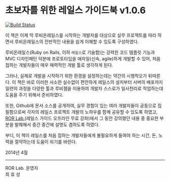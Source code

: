 # 초보자를 위한 레일스 가이드북 v1.0.6

[![Build Status](https://www.gitbook.io/button/status/book/rorlab/railsguidebook)](https://www.gitbook.io/book/rorlab/railsguidebook/activity)

이 책은 이제 막 루비온레일스를 시작하는 개발자를 대상으로 실무 프로젝트를 따라 하면서 루비온레일스의 전반적인 내용을 쉽게 이해할 수 있도록 구성하였다.

루비온레일스(Ruby on Rails, 이하 `레일스`로 기술함)는 강력한 코드 템플릿 기능과 MVC 디자인패턴 덕분에 프로토타입을 애자일(신속, agile)하게 개발할 수 있어, 처음 접하는 개발자들이 매우 매력적인 개발 툴로 생각하게 된다.

그러나, 실제로 개발을 시작하기 위한 환경을 설정하는데는 약간의 시행착오가 뒤따른다. 이 책은 바로 이러한 사소한 실수없이 편안하게 레일스의 설치부터 서버의 배포까지 일련의 과정을 다양한 툴과 루비젬을 이용하여 개발자 스스로가 일사천리로 작업하는데 도움을 주기 위해서 준비하였다.

또한, Github에 문서 소스를 공개하여, 실무 경험이 있는 여러 개발자들이 공동으로 집필함으로써 각자의 레일스 프로젝트 개발의 노하우를 함께 공유할 수 있도록 하였고, [ROR Lab.](http://rorlab.org)(레일스 가이드 오프라인 무료 강좌)에서 그 동안 강의했던 내용 중 중요한 부분을 발췌해서 중간 중간에 설명도 겸하도록 하였다.

부디, 이 책이 레일스를 처음 접하는 개발자들에게 불필요하게 들여야 하는 시간, 돈, 노력을 절약하는데 도움이 되기를 바란다.


2014년 4월

---

ROR Lab. 운영자<br /> 최 효 성

